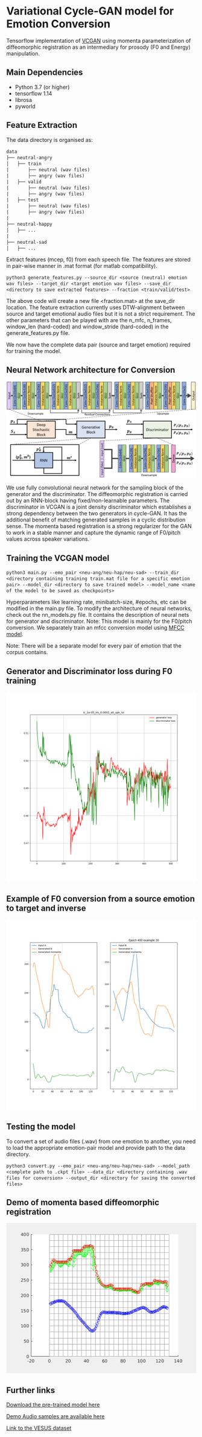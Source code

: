 # Variational Cycle-GAN model for Emotion Conversion

Tensorflow implementation of [VCGAN](https://www.isca-speech.org/archive/interspeech_2020/shankar20c_interspeech.html) using momenta parameterization of diffeomorphic registration as an intermediary for prosody (F0 and Energy) manipulation. 

## Main Dependencies

- Python 3.7 (or higher)
- tensorflow 1.14
- librosa 
- pyworld 

## Feature Extraction

The data directory is organised as:
```
data
├── neutral-angry
│   ├── train
|       ├── neutral (wav files)
|       ├── angry (wav files)
|   ├── valid
|       ├── neutral (wav files)
|       ├── angry (wav files)
|   ├── test
|       ├── neutral (wav files)
|       ├── angry (wav files)
|
├── neutral-happy
│   ├── ...
|
├── neutral-sad
│   ├── ...
```

Extract features (mcep, f0) from each speech file.  The features are stored in pair-wise manner in .mat format (for matlab compatibility). 
```
python3 generate_features.py --source_dir <source (neutral) emotion wav files> --target_dir <target emotion wav files> --save_dir <directory to save extracted features> --fraction <train/valid/test>
```

The above code will create a new file <fraction.mat> at the save_dir location. The feature extraction currently uses DTW-alignment between source and target emotional audio files but it is not a strict requirement. The other parameters that can be played with are the n_mfc,  n_frames, window_len (hard-coded) and window_stride (hard-coded) in the generate_features.py file. 

We now have the complete data pair (source and target emotion) required for training the model.

## Neural Network architecture for Conversion

![Alt text](images/architecture.png?raw=true "Title")

We use fully convolutional neural network for the sampling block of the generator and the discriminator. The diffeomorphic registration is carried out by an RNN-block having fixed/non-learnable parameters. The discriminator in VCGAN is a joint density discriminator which establishes a strong dependency between the two generators in cycle-GAN. It has the additional benefit of matching generated samples in a cyclic distribution sense. The momenta based registration is a strong regularizer for the GAN to work in a stable manner and capture the dynamic range of F0/pitch values across speaker variations.

## Training the VCGAN model
```
python3 main.py --emo_pair <neu-ang/neu-hap/neu-sad> --train_dir <directory containing training train.mat file for a specific emotion pair> --model_dir <directory to save trained model> --model_name <name of the model to be saved as checkpoints>
```
Hyperparameters like learning rate, minibatch-size, #epochs, etc can be modified in the main.py file. To modify the architecture of neural networks, check out the nn_models.py file. It contains the description of neural nets for generator and discriminator. 
Note: This model is mainly for the F0/pitch conversion. We separately train an mfcc conversion model using [MFCC model](https://github.com/leimao/Voice-Converter-CycleGAN).

Note: There will be a separate model for every pair of emotion that the corpus contains.  

## Generator and Discriminator loss during F0 training

![Alt text](images/training_validation.png?raw=true "Title")

## Example of F0 conversion from a source emotion to target and inverse

![Alt text](images/example_pitch.png?raw=true "Title")

## Testing the model

To convert a set of audio files (.wav) from one emotion to another, you need to load the appropriate emotion-pair model and provide path to the data directory. 
```
python3 convert.py --emo_pair <neu-ang/neu-hap/neu-sad> --model_path <complete path to .ckpt file> --data_dir <directory containing .wav files for conversion> --output_dir <directory for saving the converted files> 
```

## Demo of momenta based diffeomorphic registration
![Alt text](images/warping.gif?raw=true "Title")

## Further links
[Download the pre-trained model here](https://drive.google.com/file/d/17EEFnz6-RzmIZn9xqCkCn0yh0Ny5wc6R/view?usp=sharing)

[Demo Audio samples are available here](https://livejohnshopkins-my.sharepoint.com/:u:/g/personal/rshanka3_jh_edu/EUsHjcLhFPpKhX7hkyh2CnIBsZ7Sf14BeTniMA2cGqt_Gw?e=uxaD3b)

[Link to the VESUS dataset](https://engineering.jhu.edu/nsa/vesus/)
